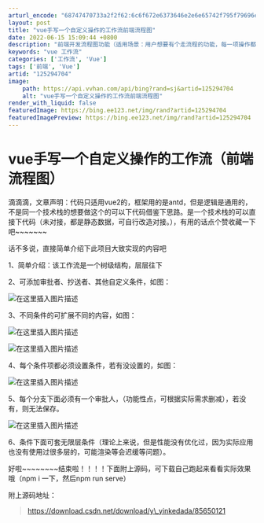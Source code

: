 ```yaml
---
arturl_encode: "68747470733a2f2f62:6c6f672e6373646e2e6e65742f795f79696e6b65646164612f:61727469636c652f64657461696c732f313235323934373034"
layout: post
title: "vue手写一个自定义操作的工作流前端流程图"
date: 2022-06-15 15:09:44 +0800
description: "前端开发流程图功能（适用场景：用户想要有个走流程的功能，每一项操作都能根据自定义的流程一步步往下走，"
keywords: "vue 工作流"
categories: ['工作流', 'Vue']
tags: ['前端', 'Vue']
artid: "125294704"
image:
    path: https://api.vvhan.com/api/bing?rand=sj&artid=125294704
    alt: "vue手写一个自定义操作的工作流前端流程图"
render_with_liquid: false
featuredImage: https://bing.ee123.net/img/rand?artid=125294704
featuredImagePreview: https://bing.ee123.net/img/rand?artid=125294704
---
```


# vue手写一个自定义操作的工作流（前端流程图）

滴滴滴，文章声明：代码只适用vue2的，框架用的是antd，但是逻辑是通用的，不是同一个技术栈的想要做这个的可以下代码借鉴下思路。是一个技术栈的可以直接下代码（未对接，都是静态数据，可自行改造对接。），有用的话点个赞收藏一下吧~~~~~~~
  
话不多说，直接简单介绍下此项目大致实现的内容吧
  
1、简单介绍：该工作流是一个树级结构，层层往下
  
2、可添加审批者、抄送者、其他自定义条件，如图：
  
![在这里插入图片描述](https://i-blog.csdnimg.cn/blog_migrate/279cf65b539c014a4238e4d1608c51b2.png)
  
3、不同条件的可扩展不同的内容，如图：
  
![在这里插入图片描述](https://i-blog.csdnimg.cn/blog_migrate/93b5d35e55401ee7774d07a80b18acd3.png)
  
![在这里插入图片描述](https://i-blog.csdnimg.cn/blog_migrate/6d5844f4e7359c180853df5c61fb4ec2.png)
  
4、每个条件项都必须设置条件，若有没设置的，如图：
  
![在这里插入图片描述](https://i-blog.csdnimg.cn/blog_migrate/1ae8b4897ab1b9ae6b072edf129dae8c.png)
  
5、每个分支下面必须有一个审批人，（功能性点，可根据实际需求删减），若没有，则无法保存。
  
![在这里插入图片描述](https://i-blog.csdnimg.cn/blog_migrate/95508b6cfd53c2848a87d34f32446f97.png)
  
6、条件下面可套无限层条件（理论上来说，但是性能没有优化过，因为实际应用也没有使用过很多层的，可能渲染等会迟缓等问题）。

好啦~~~~~~~~结束啦！！！！下面附上源码，可下载自己跑起来看看实际效果哦（npm i 一下，然后npm run serve）
  
附上源码地址：

> https://download.csdn.net/download/y\_yinkedada/85650121